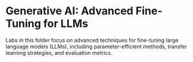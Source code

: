 # Generative AI: Advanced Fine-Tuning for LLMs

Labs in this folder focus on advanced techniques for fine-tuning large language models (LLMs), including parameter-efficient methods, transfer learning strategies, and evaluation metrics.
